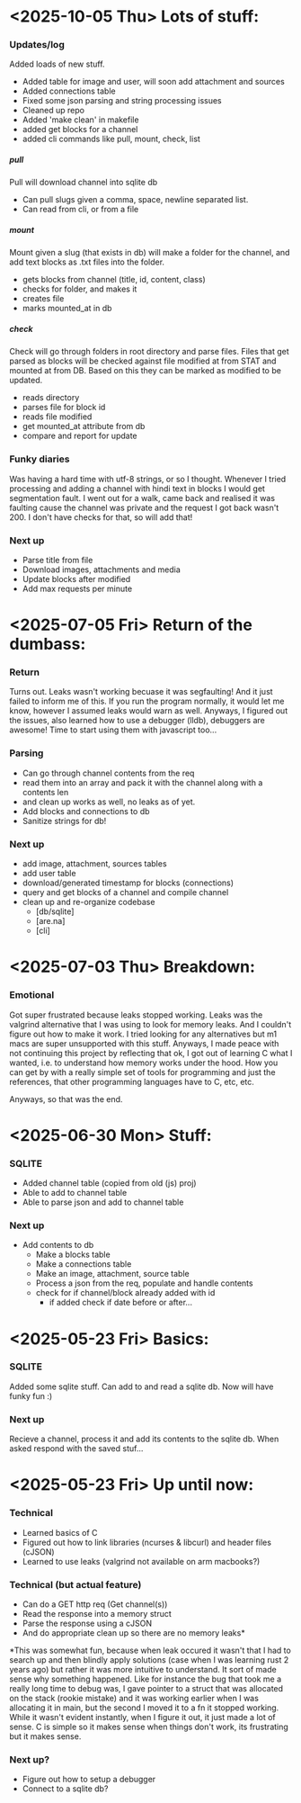 # <2025-10-05 Thu> Lots of stuff:
### Updates/log
Added loads of new stuff.
- Added table for image and user, will soon add attachment and sources
- Added connections table
- Fixed some json parsing and string processing issues
- Cleaned up repo
- Added 'make clean' in makefile
- added get blocks for a channel
- added cli commands like pull, mount, check, list

##### pull
Pull will download channel into sqlite db
- Can pull slugs given a comma, space, newline separated list.
- Can read from cli, or from a file

##### mount
Mount given a slug (that exists in db) will make a folder for the channel, and add text blocks as .txt files into the folder.
- gets blocks from channel (title, id, content, class)
- checks for folder, and makes it
- creates file
- marks mounted_at in db

##### check
Check will go through folders in root directory and parse files. Files that get parsed as blocks will be checked against file modified at from STAT and mounted at from DB. Based on this they can be marked as modified to be updated.
- reads directory
- parses file for block id
- reads file modified
- get mounted_at attribute from db
- compare and report for update


### Funky diaries
Was having a hard time with utf-8 strings, or so I thought. Whenever I tried processing and adding a channel with hindi text in blocks I would get segmentation fault. I went out for a walk, came back and realised it was faulting cause the channel was private and the request I got back wasn't 200. I don't have checks for that, so will add that!

### Next up
- Parse title from file
- Download images, attachments and media
- Update blocks after modified
- Add max requests per minute

# <2025-07-05 Fri> Return of the dumbass:
### Return
Turns out. Leaks wasn't working becuase it was segfaulting! And it just failed to inform me of this. If you run the program normally, it would let me know, however I assumed leaks would warn as well. Anyways, I figured out the issues, also learned how to use a debugger (lldb), debuggers are awesome! Time to start using them with javascript too...

### Parsing
- Can go through channel contents from the req
- read them into an array and pack it with the channel along with a contents len
- and clean up works as well, no leaks as of yet.
- Add blocks and connections to db
- Sanitize strings for db!

### Next up
- add image, attachment, sources tables
- add user table
- download/generated timestamp for blocks (connections)
- query and get blocks of a channel and compile channel
- clean up and re-organize codebase
  - [db/sqlite]
  - [are.na]
  - [cli]

# <2025-07-03 Thu> Breakdown:
### Emotional
Got super frustrated because leaks stopped working. Leaks was the valgrind alternative that I was using to look for memory leaks. And I couldn't figure out how to make it work. I tried looking for any alternatives but m1 macs are super unsupported with this stuff. Anyways, I made peace with not continuing this project by reflecting that ok, I got out of learning C what I wanted, i.e. to understand how memory works under the hood. How you can get by with a really simple set of tools for programming and just the references, that other programming languages have to C, etc, etc.

Anyways, so that was the end.

# <2025-06-30 Mon> Stuff:
### SQLITE
- Added channel table (copied from old (js) proj)
- Able to add to channel table
- Able to parse json and add to channel table

### Next up
- Add contents to db
  - Make a blocks table
  - Make a connections table
  - Make an image, attachment, source table
  - Process a json from the req, populate and handle contents
  - check for if channel/block already added with id
	- if added check if date before or after...
	
# <2025-05-23 Fri> Basics:
### SQLITE
Added some sqlite stuff. Can add to and read a sqlite db. Now will have funky fun :)

### Next up
Recieve a channel, process it and add its contents to the sqlite db.
When asked respond with the saved stuf...

# <2025-05-23 Fri> Up until now:
### Technical
- Learned basics of C
- Figured out how to link libraries (ncurses & libcurl) and header files (cJSON)
- Learned to use leaks (valgrind not available on arm macbooks?)

### Technical (but actual feature)
- Can do a GET http req (Get channel(s))
- Read the response into a memory struct
- Parse the response using a cJSON
- And do appropriate clean up so there are no memory leaks*

*This was somewhat fun, because when leak occured it wasn't that I had to search up and then blindly apply solutions (case when I was learning rust 2 years ago) but rather it was more intuitive to understand. It sort of made sense why something happened. Like for instance the bug that took me a really long time to debug was, I gave pointer to a struct that was allocated on the stack (rookie mistake) and it was working earlier when I was allocating it in main, but the second I moved it to a fn it stopped working. While it wasn't evident instantly, when I figure it out, it just made a lot of sense. C is simple so it makes sense when things don't work, its frustrating but it makes sense.

### Next up?
- Figure out how to setup a debugger
- Connect to a sqlite db?
